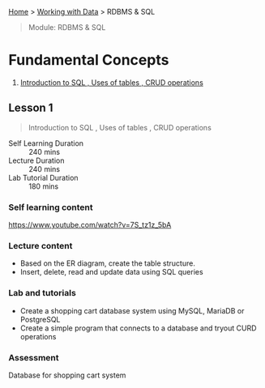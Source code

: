 [Home](../README.md) > [Working with Data](./README.md) > RDBMS & SQL

> Module: RDBMS & SQL

# Fundamental Concepts

1. [Introduction to SQL , Uses of tables , CRUD operations](#lesson-1)

## Lesson 1

> Introduction to SQL , Uses of tables , CRUD operations

<dl>
<dt>Self Learning Duration</dt>
<dd>240 mins</dd>
<dt>Lecture Duration</dt>
<dd>240 mins</dd>
<dt>Lab Tutorial Duration</dt>
<dd>180 mins</dd>
</dl>

### Self learning content

https://www.youtube.com/watch?v=7S_tz1z_5bA

### Lecture content

- Based on the ER diagram, create the table structure.
- Insert, delete, read and update data using SQL queries

### Lab and tutorials

- Create a shopping cart database system using MySQL, MariaDB or PostgreSQL
- Create a simple program that connects to a database and tryout CURD operations

### Assessment

Database for shopping cart system
